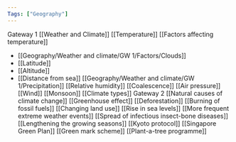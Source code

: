 ```yaml
---
Tags: ["Geography"]
---
```

Gateway 1
[[Weather and Climate]]
[[Temperature]]
[[Factors affecting temperature]]
- [[Geography/Weather and climate/GW 1/Factors/Clouds]]
- [[Latitude]]
- [[Altitude]]
- [[Distance from sea]]
[[Geography/Weather and climate/GW 1/Precipitation]]
[[Relative humidity]]
[[Coalescence]]
[[Air pressure]]
[[Wind]]
[[Monsoon]]
[[Climate types]]
Gateway 2
[[Natural causes of climate change]]
[[Greenhouse effect]]
[[Deforestation]]
[[Burning of fossil fuels]]
[[Changing land use]]
[[Rise in sea levels]]
[[More frequent extreme weather events]]
[[Spread of infectious insect-bone diseases]]
[[Lengthening the growing seasons]]
[[Kyoto protocol]]
[[Singapore Green Plan]]
[[Green mark scheme]]
[[Plant-a-tree programme]]